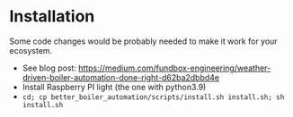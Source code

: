 # Installation

Some code changes would be probably needed to make it work for your ecosystem.


* See blog post: https://medium.com/fundbox-engineering/weather-driven-boiler-automation-done-right-d62ba2dbbd4e
* Install Raspberry PI light (the one with python3.9)
* `cd; cp better_boiler_automation/scripts/install.sh install.sh; sh install.sh`